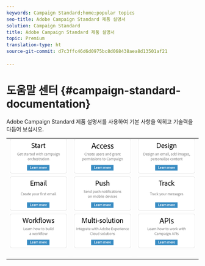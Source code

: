 ```yaml
---
keywords: Campaign Standard;home;popular topics
seo-title: Adobe Campaign Standard 제품 설명서
solution: Campaign Standard
title: Adobe Campaign Standard 제품 설명서
topic: Premium
translation-type: ht
source-git-commit: d7c3ffc46d6d0975bc8d068438aea8d13501af21

---
```



# 도움말 센터 {#campaign-standard-documentation}

Adobe Campaign Standard 제품 설명서를 사용하여 기본 사항을 익히고 기술력을 다듬어 보십시오.

|  |  |  |
|:---:|:---:|:---:|
| [![이미지](/help/assets/start-400.png)](/help/start/using/campaign-orchestration.md) | [![이미지](/help/assets/access-400.png)](/help/administration/using/about-access-management.md) | [![이미지](/help/assets/design-400.png)](/help/designing/using/about-email-content-design.md) |
| [![이미지](/help/assets/email-400.png)](/help/channels/using/creating-an-email.md) | [![이미지](/help/assets/push-400.png)](/help/channels/using/about-push-notifications.md) | [![이미지](/help/assets/track-400.png)](/help/sending/using/tracking-messages.md) |
| [![이미지](/help/assets/workflows-400.png)](/help/automating/using/building-a-workflow.md) | [![이미지](/help/assets/multi-400.png)](/help/integrating/using/about-campaign-integrations.md) | [![이미지](/help/assets/api-400.png)](https://docs.campaign.adobe.com/doc/standard/en/api/ACS_API.html) |
| [![이미지](/help/assets/empty123456791.png)](https://docs.adobe.com/content/help/en/campaign-standard/using/campaign-standard-home.html) | [![이미지](/help/assets/empty123456791.png)](https://docs.adobe.com/content/help/en/campaign-standard/using/campaign-standard-home.html) | [![이미지](/help/assets/empty123456791.png)](https://docs.adobe.com/content/help/en/campaign-standard/using/campaign-standard-home.html) |
